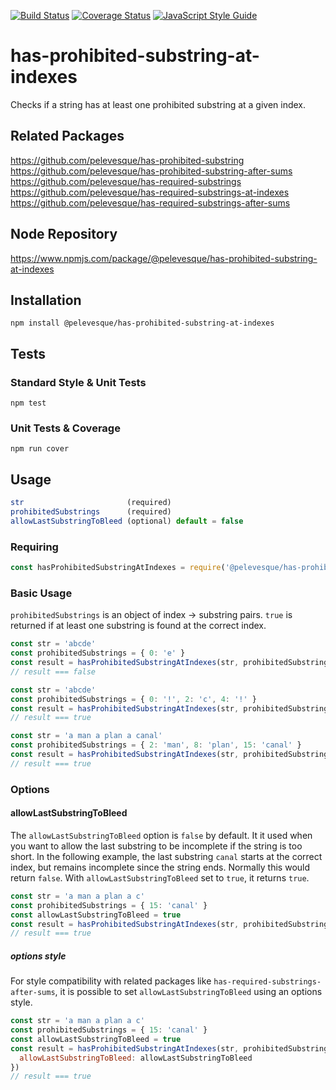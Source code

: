 [![Build Status](https://travis-ci.org/pelevesque/has-prohibited-substring-at-indexes.svg?branch=master)](https://travis-ci.org/pelevesque/has-prohibited-substring-at-indexes)
[![Coverage Status](https://coveralls.io/repos/github/pelevesque/has-prohibited-substring-at-indexes/badge.svg?branch=master)](https://coveralls.io/github/pelevesque/has-prohibited-substring-at-indexes?branch=master)
[![JavaScript Style Guide](https://img.shields.io/badge/code_style-standard-brightgreen.svg)](https://standardjs.com)

# has-prohibited-substring-at-indexes

Checks if a string has at least one prohibited substring at a given index.

## Related Packages

https://github.com/pelevesque/has-prohibited-substring    
https://github.com/pelevesque/has-prohibited-substring-after-sums  
https://github.com/pelevesque/has-required-substrings    
https://github.com/pelevesque/has-required-substrings-at-indexes    
https://github.com/pelevesque/has-required-substrings-after-sums  

## Node Repository

https://www.npmjs.com/package/@pelevesque/has-prohibited-substring-at-indexes

## Installation

`npm install @pelevesque/has-prohibited-substring-at-indexes`

## Tests

### Standard Style & Unit Tests

`npm test`

### Unit Tests & Coverage

`npm run cover`

## Usage

```js
str                       (required)
prohibitedSubstrings      (required)
allowLastSubstringToBleed (optional) default = false
```

### Requiring

```js
const hasProhibitedSubstringAtIndexes = require('@pelevesque/has-prohibited-substring-at-indexes')
```

### Basic Usage

`prohibitedSubstrings` is an object of index -> substring pairs. `true` is returned
if at least one substring is found at the correct index.

```js
const str = 'abcde'
const prohibitedSubstrings = { 0: 'e' }
const result = hasProhibitedSubstringAtIndexes(str, prohibitedSubstrings)
// result === false
```

```js
const str = 'abcde'
const prohibitedSubstrings = { 0: '!', 2: 'c', 4: '!' }
const result = hasProhibitedSubstringAtIndexes(str, prohibitedSubstrings)
// result === true
```

```js
const str = 'a man a plan a canal'
const prohibitedSubstrings = { 2: 'man', 8: 'plan', 15: 'canal' }
const result = hasProhibitedSubstringAtIndexes(str, prohibitedSubstrings)
// result === true
```

### Options

#### allowLastSubstringToBleed

The `allowLastSubstringToBleed` option is `false` by default. It it used when you want
to allow the last substring to be incomplete if the string is too short.
In the following example, the last substring `canal` starts at the correct index,
but remains incomplete since the string ends. Normally this would return `false`.
With `allowLastSubstringToBleed` set to `true`, it returns `true`.

```js
const str = 'a man a plan a c'
const prohibitedSubstrings = { 15: 'canal' }
const allowLastSubstringToBleed = true
const result = hasProhibitedSubstringAtIndexes(str, prohibitedSubstrings, allowLastSubstringToBleed)
// result === true
```

##### options style

For style compatibility with related packages like `has-required-substrings-after-sums`,
it is possible to set `allowLastSubstringToBleed` using an options style.

```js
const str = 'a man a plan a c'
const prohibitedSubstrings = { 15: 'canal' }
const allowLastSubstringToBleed = true
const result = hasProhibitedSubstringAtIndexes(str, prohibitedSubstrings, {
  allowLastSubstringToBleed: allowLastSubstringToBleed
})
// result === true
```
